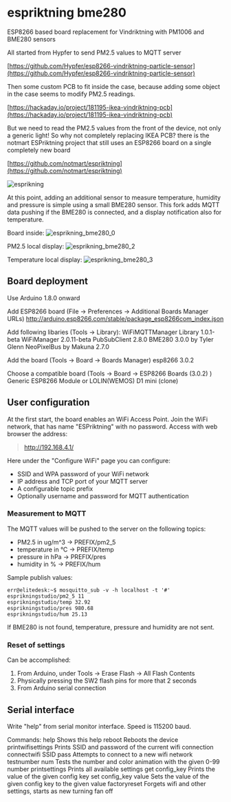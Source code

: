 # espriktning bme280
ESP8266 based board replacement for Vindriktning with PM1006 and BME280 sensors

All started from Hypfer to send PM2.5 values to MQTT server

[https://github.com/Hypfer/esp8266-vindriktning-particle-sensor](https://github.com/Hypfer/esp8266-vindriktning-particle-sensor)


Then some custom PCB to fit inside the case, because adding some object in the case seems to modify PM2.5 readings.

[https://hackaday.io/project/181195-ikea-vindriktning-pcb](https://hackaday.io/project/181195-ikea-vindriktning-pcb)


But we need to read the PM2.5 values from the front of the device, not only a generic light!
So why not completely replacing IKEA PCB? there is the notmart ESPriktning project that still uses an ESP8266 board on a single completely new board

[https://github.com/notmart/espriktning](https://github.com/notmart/espriktning)

![esprikning](https://github.com/erobertorichiardone/espriktning_bme280/blob/master/images/espriktning.jpeg)


At this point, adding an additional sensor to measure temperature, humidity and pressure is simple using a small BME280 sensor. This fork adds MQTT data pushing if the BME280 is connected, and a display notification also for temperature.

Board inside:
![esprikning_bme280_0](https://github.com/erobertorichiardone/espriktning_bme280/blob/master/images/espriktning_bme280_0.jpeg)

PM2.5 local display:
![esprikning_bme280_2](https://github.com/erobertorichiardone/espriktning_bme280/blob/master/images/espriktning_bme280_2.jpeg)

Temperature local display:
![esprikning_bme280_3](https://github.com/erobertorichiardone/espriktning_bme280/blob/master/images/espriktning_bme280_3.jpeg)




## Board deployment

Use Arduino 1.8.0 onward

Add ESP8266 board (File -> Preferences -> Additional Boards Manager URLs)
	http://arduino.esp8266.com/stable/package_esp8266com_index.json

Add following libaries (Tools -> Library):
	WiFiMQTTManager Library 1.0.1-beta
	WiFiManager 2.0.11-beta
	PubSubClient 2.8.0
	BME280 3.0.0 by Tyler Glenn
	NeoPixelBus by Makuna 2.7.0

Add the board (Tools -> Board -> Boards Manager)
	esp8266 3.0.2
	
Choose a compatible board (Tools -> Board -> ESP8266 Boards (3.0.2) )
	Generic ESP8266 Module or LOLIN(WEMOS) D1 mini (clone) 


## User configuration

At the first start, the board enables an WiFi Access Point.
Join the WiFi network, that has name "ESPriktning" with no password.
Access with web browser the address:
>  http://192.168.4.1/ 

Here under the "Configure WiFi" page you can configure:
* SSID and WPA password of your WiFi network
* IP address and TCP port of your MQTT server
* A configurable topic prefix
* Optionally username and password for MQTT authentication
 
### Measurement to MQTT

The MQTT values will be pushed to the server on the following topics:
* PM2.5 in ug/m^3 ->   PREFIX/pm2_5
* temperature in °C ->   PREFIX/temp
* pressure in hPa ->   PREFIX/pres
* humidity in % ->   PREFIX/hum

Sample publish values:

```
err@elitedesk:~$ mosquitto_sub -v -h localhost -t '#'
esprikningstudio/pm2_5 11
esprikningstudio/temp 32.92
esprikningstudio/pres 980.68
esprikningstudio/hum 25.13
```

If BME280 is not found, temperature, pressure and humidity are not sent.


### Reset of settings

Can be accomplished:
1. From Arduino, under Tools -> Erase Flash -> All Flash Contents
2. Physically pressing the SW2 flash pins for more that 2 seconds
3. From Arduino serial connection

## Serial interface

Write "help" from serial monitor interface. Speed is 115200 baud.


Commands:
help                   Shows this help
reboot                 Reboots the device
printwifisettings      Prints SSID and password of the current wifi connection
connectwifi SSID pass  Attempts to connect to a new wifi network
testnumber  num        Tests the number and color animation with the given 0-99 number
printsettings          Prints all available settings
get config_key         Prints the value of the given config key
set config_key value   Sets the value of the given config key to the given value
factoryreset           Forgets wifi and other settings, starts as new
turning fan off




